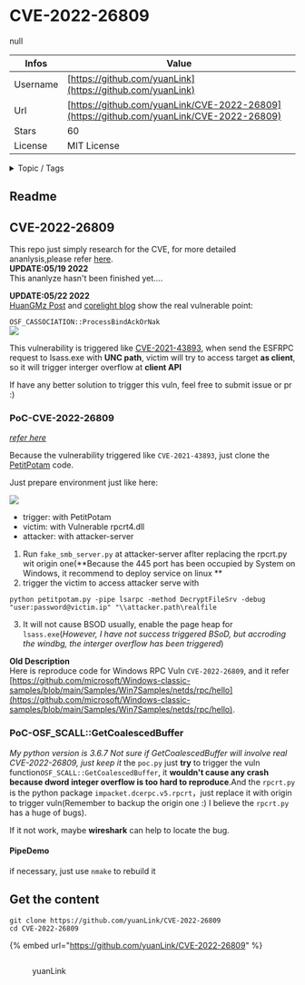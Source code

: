 # CVE-2022-26809

null

| Infos    | Value                                                              |
| -------- | -------------------------------------------------------------------|
| Username | [https://github.com/yuanLink](https://github.com/yuanLink) |
| Url      | [https://github.com/yuanLink/CVE-2022-26809](https://github.com/yuanLink/CVE-2022-26809)                                               |
| Stars    | 60                                                          |
| License  | MIT License                                                        |

<details>

<summary>Topic / Tags</summary>

* cve-2022-26809

</details>

## Readme

## CVE-2022-26809

This repo just simply research for the CVE, for more detailed ananlysis,please refer [here](http://showlinkroom.me/2022/04/30/Windows-CVE-2022-26809/).   
**UPDATE:05/19 2022**  
This ananlyze hasn't been finished yet....

**UPDATE:05/22 2022**  
[HuanGMz Post](https://paper.seebug.org/1906/) and [corelight blog](https://corelight.com/blog/another-day-another-dce-rpc-rce) show the real vulnerable point:  

`OSF_CASSOCIATION::ProcessBindAckOrNak`  
![](vul.png)   

This vulnerability is triggered like [CVE-2021-43893](https://www.rapid7.com/blog/post/2022/02/14/dropping-files-on-a-domain-controller-using-cve-2021-43893/), when send the ESFRPC request to lsass.exe with **UNC path**, victim will try to access target **as client**, so it will trigger interger overflow at **client API**


If have any better solution to trigger this vuln, feel free to submit issue or pr :)

### PoC-CVE-2022-26809
_[refer here](https://paper.seebug.org/1906/)_  

Because the vulnerability triggered like `CVE-2021-43893`, just clone the [PetitPotam](https://github.com/topotam/PetitPotam) code.

Just prepare environment just like here:
  
![](prepare.png)  

 - trigger: with PetitPotam
 - victim: with Vulnerable rpcrt4.dll
 - attacker: with attacker-server

1. Run `fake_smb_server.py` at attacker-server aflter replacing the rpcrt.py wit origin one(**Because the 445 port has been occupied by System on Windows, it recommend to deploy service on linux **
2. trigger the victim to access attacker serve with
```
python petitpotam.py -pipe lsarpc -method DecryptFileSrv -debug "user:password@victim.ip" "\\attacker.path\realfile
```
3. It will not cause BSOD usually, enable the page heap for `lsass.exe`(_However, I have not success triggered BSoD, but accroding the windbg, the interger overflow has been triggered_)



**Old Description**  
Here is reproduce code for Windows RPC Vuln `CVE-2022-26809`, and it refer [https://github.com/microsoft/Windows-classic-samples/blob/main/Samples/Win7Samples/netds/rpc/hello](https://github.com/microsoft/Windows-classic-samples/blob/main/Samples/Win7Samples/netds/rpc/hello).  

### PoC-OSF_SCALL::GetCoalescedBuffer
_My python version is 3.6.7_
_Not sure if GetCoalescedBuffer will involve real CVE-2022-26809, just keep it_
the `poc.py` just **try** to trigger the vuln function`OSF_SCALL::GetCoalescedBuffer`, it **wouldn't cause any crash because dword integer overflow is too hard to reproduce**.And the `rpcrt.py` is the python package `impacket.dcerpc.v5.rpcrt`，just replace it with origin to trigger vuln(Remember to backup the origin one :) I believe the `rpcrt.py` has a huge of bugs).

If it not work, maybe **wireshark** can help to locate the bug.

#### PipeDemo
if necessary, just use `nmake` to rebuild it



## Get the content

```
git clone https://github.com/yuanLink/CVE-2022-26809
cd CVE-2022-26809
```

{% embed url="https://github.com/yuanLink/CVE-2022-26809" %}

<figure><img src="https://avatars.githubusercontent.com/u/16820130?v=4" alt=""><figcaption><p>yuanLink</p></figcaption></figure>
